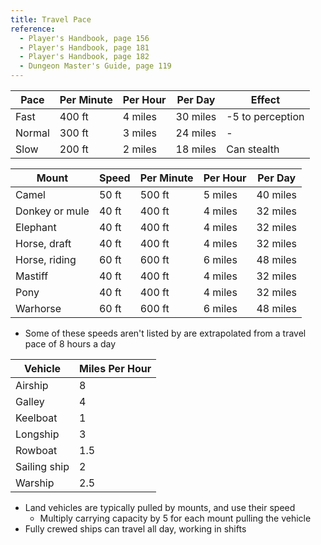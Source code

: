 ```yaml
---
title: Travel Pace
reference:
  - Player's Handbook, page 156
  - Player's Handbook, page 181
  - Player's Handbook, page 182
  - Dungeon Master's Guide, page 119
---
```


| Pace   | Per Minute | Per Hour | Per Day  | Effect           |
| ------ | ---------- | -------- | -------- | ---------------- |
| Fast   | 400 ft     | 4 miles  | 30 miles | -5 to perception |
| Normal | 300 ft     | 3 miles  | 24 miles | -                |
| Slow   | 200 ft     | 2 miles  | 18 miles | Can stealth      |

| Mount          | Speed | Per Minute | Per Hour | Per Day  |
| -------------- | ----- | ---------- | -------- | -------- |
| Camel          | 50 ft | 500 ft     | 5 miles  | 40 miles |
| Donkey or mule | 40 ft | 400 ft     | 4 miles  | 32 miles |
| Elephant       | 40 ft | 400 ft     | 4 miles  | 32 miles |
| Horse, draft   | 40 ft | 400 ft     | 4 miles  | 32 miles |
| Horse, riding  | 60 ft | 600 ft     | 6 miles  | 48 miles |
| Mastiff        | 40 ft | 400 ft     | 4 miles  | 32 miles |
| Pony           | 40 ft | 400 ft     | 4 miles  | 32 miles |
| Warhorse       | 60 ft | 600 ft     | 6 miles  | 48 miles |

- Some of these speeds aren't listed by are extrapolated from a travel pace of 8 hours a day

| Vehicle      | Miles Per Hour |
| ------------ | -------------- |
| Airship      | 8              |
| Galley       | 4              |
| Keelboat     | 1              |
| Longship     | 3              |
| Rowboat      | 1.5            |
| Sailing ship | 2              |
| Warship      | 2.5            |

- Land vehicles are typically pulled by mounts, and use their speed
  - Multiply carrying capacity by 5 for each mount pulling the vehicle
- Fully crewed ships can travel all day, working in shifts
